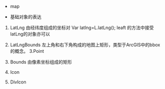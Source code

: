 +  map

+ 基础对象的表达

1. LatLng
由经纬度组成的坐标对
Var latlng=L.latLng(); leaft 的方法中接受latLng的对象亦可以
2. LatLngBounds
左上角和右下角构成的地图上矩形，类型于ArcGIS中的bbox的概念。
3.Point
4. Bounds
由像素坐标组成的矩形
5. Icon

6. DivIcon
